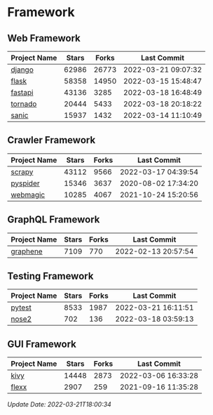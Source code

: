 # Framework

## Web Framework
| Project Name | Stars | Forks | Last Commit |
| ------------ | ----- | ----- | ----------- |
| [django](https://github.com/django/django) | 62986 | 26773 | 2022-03-21 09:07:32 |
| [flask](https://github.com/pallets/flask) | 58358 | 14950 | 2022-03-15 15:48:47 |
| [fastapi](https://github.com/tiangolo/fastapi) | 43136 | 3285 | 2022-03-18 16:48:49 |
| [tornado](https://github.com/tornadoweb/tornado) | 20444 | 5433 | 2022-03-18 20:18:22 |
| [sanic](https://github.com/sanic-org/sanic) | 15937 | 1432 | 2022-03-14 11:10:49 |

## Crawler Framework
| Project Name | Stars | Forks | Last Commit |
| ------------ | ----- | ----- | ----------- |
| [scrapy](https://github.com/scrapy/scrapy) | 43112 | 9566 | 2022-03-17 04:39:54 |
| [pyspider](https://github.com/binux/pyspider) | 15346 | 3637 | 2020-08-02 17:34:20 |
| [webmagic](https://github.com/code4craft/webmagic) | 10285 | 4067 | 2021-10-24 15:20:56 |

## GraphQL Framework
| Project Name | Stars | Forks | Last Commit |
| ------------ | ----- | ----- | ----------- |
| [graphene](https://github.com/graphql-python/graphene) | 7109 | 770 | 2022-02-13 20:57:54 |

## Testing Framework
| Project Name | Stars | Forks | Last Commit |
| ------------ | ----- | ----- | ----------- |
| [pytest](https://github.com/pytest-dev/pytest) | 8533 | 1987 | 2022-03-21 16:11:51 |
| [nose2](https://github.com/nose-devs/nose2) | 702 | 136 | 2022-03-18 03:59:13 |

## GUI Framework
| Project Name | Stars | Forks | Last Commit |
| ------------ | ----- | ----- | ----------- |
| [kivy](https://github.com/kivy/kivy) | 14448 | 2873 | 2022-03-06 16:33:28 |
| [flexx](https://github.com/flexxui/flexx) | 2907 | 259 | 2021-09-16 11:35:28 |

*Update Date: 2022-03-21T18:00:34*